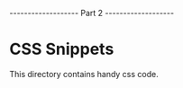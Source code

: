 ------------------- Part 2 -------------------
# CSS Snippets
This directory contains handy css code.
